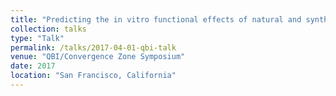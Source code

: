 ```yaml
---
title: "Predicting the in vitro functional effects of natural and synthetic missense mutations"
collection: talks
type: "Talk"
permalink: /talks/2017-04-01-qbi-talk
venue: "QBI/Convergence Zone Symposium"
date: 2017
location: "San Francisco, California"
---
```

